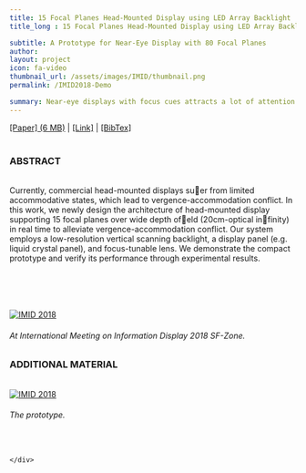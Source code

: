 ```yaml
---
title: 15 Focal Planes Head-Mounted Display using LED Array Backlight | 2018
title_long : 15 Focal Planes Head-Mounted Display using LED Array Backlight | IMID 2018, SPIE Optical Design Challenge 2019

subtitle: A Prototype for Near-Eye Display with 80 Focal Planes
author:
layout: project
icon: fa-video
thumbnail_url: /assets/images/IMID/thumbnail.png
permalink: /IMID2018-Demo

summary: Near-eye displays with focus cues attracts a lot of attention from display society since they can provide more immersive and comfort experience. However, there are several challenging issues &#58; contrast, form factor, and frame rate. Here, we conceived a novel prototype that supports a large number of layers within the wide depth of field. This system could provide semi-original contrast, large depth of field, and quasi-continuous focus cues at 60fps. We believe this approach could open a new possibility for near-eye displays for representation of continuous depth.
---
```


<div class="row border-top" >
  <div class="6u 12u$(mobile) padding10 padding-right20 border-right" align="left">

  <a href="./assets/files/spie-odc-2019.pdf">[Paper] (6 MB)</a> |
  <a href="https://doi.org/10.1117/12.2525055">[Link]</a> |
  <a href="./assets/files/citation-11040_.bib">[BibTex]</a>
  <br><br>
  <h3>ABSTRACT</h3>
  <br>
  Currently, commercial head-mounted displays suer from limited accommodative states, which lead to vergence-accommodation conflict. In this work, we newly design the architecture of head-mounted display supporting 15 focal planes over wide depth ofeld (20cm-optical infinity) in real time to alleviate vergence-accommodation conflict. Our system employs a low-resolution vertical scanning backlight, a display panel (e.g. liquid crystal panel), and focus-tunable lens. We demonstrate the compact prototype and verify its performance through experimental results.
  <!--Near-eye displays with focus cues attracts a lot of attention from display society since they can provide more immersive and comfort experience. However, there are several challenging issues: contrast, form factor, and frame rate. Here, we conceived a novel prototype that supports a large number of layers within the wide depth of field. This system could provide semi-original contrast, large depth of field, and quasi-continuous focus cues at 60fps. We believe this approach could open a new possibility for near-eye displays for representation of continuous depth.-->


  <br><br><br><br>
  <a href="#" class="image fit">
    <img src="{{ 'assets/images/IMID/imid.png' | relative_url }}" alt="IMID 2018" />
  </a>
  <h6> At International Meeting on Information Display 2018 SF-Zone. </h6>

  </div>
    <div class="6u 12u$(mobile) padding10 padding-left20" align="left">
    <h3>ADDITIONAL MATERIAL</h3>
    <br>
    <a href="#" class="image fit">
      <img src="{{ 'assets/images/IMID/1.jpg' | relative_url }}" alt="IMID 2018" />
    </a>
    <h6>The prototype.</h6>
    <br>

    </div>
</div>

